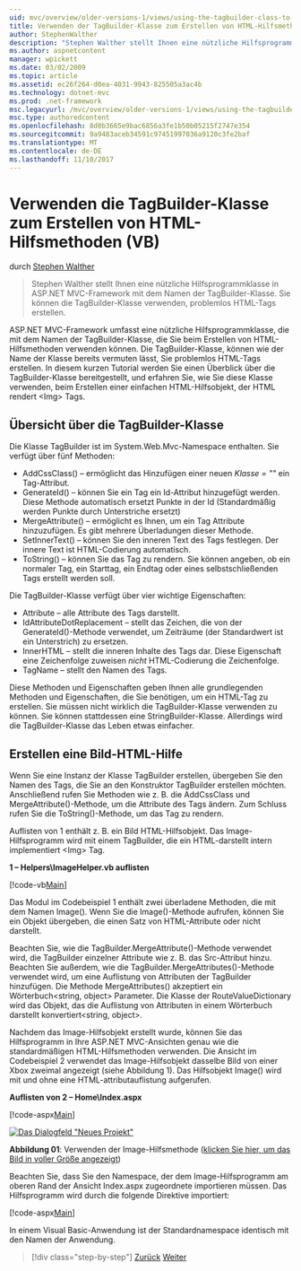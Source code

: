 ```yaml
---
uid: mvc/overview/older-versions-1/views/using-the-tagbuilder-class-to-build-html-helpers-vb
title: Verwenden der TagBuilder-Klasse zum Erstellen von HTML-Hilfsmethoden (VB) | Microsoft Docs
author: StephenWalther
description: "Stephen Walther stellt Ihnen eine nützliche Hilfsprogrammklasse in ASP.NET MVC-Framework mit dem Namen der TagBuilder-Klasse. Sie können einfach die TagBuilder-Klasse, um..."
ms.author: aspnetcontent
manager: wpickett
ms.date: 03/02/2009
ms.topic: article
ms.assetid: ec26f264-d0ea-4031-9943-825505a3ac4b
ms.technology: dotnet-mvc
ms.prod: .net-framework
msc.legacyurl: /mvc/overview/older-versions-1/views/using-the-tagbuilder-class-to-build-html-helpers-vb
msc.type: authoredcontent
ms.openlocfilehash: 8d0b3665e9bac6856a3fe1b50b05215f2747e354
ms.sourcegitcommit: 9a9483aceb34591c97451997036a9120c3fe2baf
ms.translationtype: MT
ms.contentlocale: de-DE
ms.lasthandoff: 11/10/2017
---
```

<a name="using-the-tagbuilder-class-to-build-html-helpers-vb"></a>Verwenden die TagBuilder-Klasse zum Erstellen von HTML-Hilfsmethoden (VB)
====================
durch [Stephen Walther](https://github.com/StephenWalther)

> Stephen Walther stellt Ihnen eine nützliche Hilfsprogrammklasse in ASP.NET MVC-Framework mit dem Namen der TagBuilder-Klasse. Sie können die TagBuilder-Klasse verwenden, problemlos HTML-Tags erstellen.


ASP.NET MVC-Framework umfasst eine nützliche Hilfsprogrammklasse, die mit dem Namen der TagBuilder-Klasse, die Sie beim Erstellen von HTML-Hilfsmethoden verwenden können. Die TagBuilder-Klasse, können wie der Name der Klasse bereits vermuten lässt, Sie problemlos HTML-Tags erstellen. In diesem kurzen Tutorial werden Sie einen Überblick über die TagBuilder-Klasse bereitgestellt, und erfahren Sie, wie Sie diese Klasse verwenden, beim Erstellen einer einfachen HTML-Hilfsobjekt, der HTML rendert &lt;Img&gt; Tags.

## <a name="overview-of-the-tagbuilder-class"></a>Übersicht über die TagBuilder-Klasse

Die Klasse TagBuilder ist im System.Web.Mvc-Namespace enthalten. Sie verfügt über fünf Methoden:

- AddCssClass() – ermöglicht das Hinzufügen einer neuen *Klasse = ""* ein Tag-Attribut.
- GenerateId() – können Sie ein Tag ein Id-Attribut hinzugefügt werden. Diese Methode automatisch ersetzt Punkte in der Id (Standardmäßig werden Punkte durch Unterstriche ersetzt)
- MergeAttribute() – ermöglicht es Ihnen, um ein Tag Attribute hinzuzufügen. Es gibt mehrere Überladungen dieser Methode.
- SetInnerText() – können Sie den inneren Text des Tags festlegen. Der innere Text ist HTML-Codierung automatisch.
- ToString() – können Sie das Tag zu rendern. Sie können angeben, ob ein normaler Tag, ein Starttag, ein Endtag oder eines selbstschließenden Tags erstellt werden soll.
  

Die TagBuilder-Klasse verfügt über vier wichtige Eigenschaften:

- Attribute – alle Attribute des Tags darstellt.
- IdAttributeDotReplacement – stellt das Zeichen, die von der GenerateId()-Methode verwendet, um Zeiträume (der Standardwert ist ein Unterstrich) zu ersetzen.
- InnerHTML – stellt die inneren Inhalte des Tags dar. Diese Eigenschaft eine Zeichenfolge zuweisen *nicht* HTML-Codierung die Zeichenfolge.
- TagName – stellt den Namen des Tags.

Diese Methoden und Eigenschaften geben Ihnen alle grundlegenden Methoden und Eigenschaften, die Sie benötigen, um ein HTML-Tag zu erstellen. Sie müssen nicht wirklich die TagBuilder-Klasse verwenden zu können. Sie können stattdessen eine StringBuilder-Klasse. Allerdings wird die TagBuilder-Klasse das Leben etwas einfacher.

## <a name="creating-an-image-html-helper"></a>Erstellen eine Bild-HTML-Hilfe

Wenn Sie eine Instanz der Klasse TagBuilder erstellen, übergeben Sie den Namen des Tags, die Sie an den Konstruktor TagBuilder erstellen möchten. Anschließend rufen Sie Methoden wie z. B. die AddCssClass und MergeAttribute()-Methode, um die Attribute des Tags ändern. Zum Schluss rufen Sie die ToString()-Methode, um das Tag zu rendern.

Auflisten von 1 enthält z. B. ein Bild HTML-Hilfsobjekt. Das Image-Hilfsprogramm wird mit einem TagBuilder, die ein HTML-darstellt intern implementiert &lt;Img&gt; Tag.

**1 – Helpers\ImageHelper.vb auflisten**

[!code-vb[Main](using-the-tagbuilder-class-to-build-html-helpers-vb/samples/sample1.vb)]

Das Modul im Codebeispiel 1 enthält zwei überladene Methoden, die mit dem Namen Image(). Wenn Sie die Image()-Methode aufrufen, können Sie ein Objekt übergeben, die einen Satz von HTML-Attribute oder nicht darstellt.

Beachten Sie, wie die TagBuilder.MergeAttribute()-Methode verwendet wird, die TagBuilder einzelner Attribute wie z. B. das Src-Attribut hinzu. Beachten Sie außerdem, wie die TagBuilder.MergeAttributes()-Methode verwendet wird, um eine Auflistung von Attributen der TagBuilder hinzufügen. Die Methode MergeAttributes() akzeptiert ein Wörterbuch&lt;string, object&gt; Parameter. Die Klasse der RouteValueDictionary wird das Objekt, das die Auflistung von Attributen in einem Wörterbuch darstellt konvertiert&lt;string, object&gt;.

Nachdem das Image-Hilfsobjekt erstellt wurde, können Sie das Hilfsprogramm in Ihre ASP.NET MVC-Ansichten genau wie die standardmäßigen HTML-Hilfsmethoden verwenden. Die Ansicht im Codebeispiel 2 verwendet das Image-Hilfsobjekt dasselbe Bild von einer Xbox zweimal angezeigt (siehe Abbildung 1). Das Hilfsobjekt Image() wird mit und ohne eine HTML-attributauflistung aufgerufen.

**Auflisten von 2 – Home\Index.aspx**

[!code-aspx[Main](using-the-tagbuilder-class-to-build-html-helpers-vb/samples/sample2.aspx)]


[![Das Dialogfeld "Neues Projekt"](using-the-tagbuilder-class-to-build-html-helpers-vb/_static/image1.jpg)](using-the-tagbuilder-class-to-build-html-helpers-vb/_static/image1.png)

**Abbildung 01**: Verwenden der Image-Hilfsmethode ([klicken Sie hier, um das Bild in voller Größe angezeigt](using-the-tagbuilder-class-to-build-html-helpers-vb/_static/image2.png))


Beachten Sie, dass Sie den Namespace, der dem Image-Hilfsprogramm am oberen Rand der Ansicht Index.aspx zugeordnete importieren müssen. Das Hilfsprogramm wird durch die folgende Direktive importiert:

[!code-aspx[Main](using-the-tagbuilder-class-to-build-html-helpers-vb/samples/sample3.aspx)]

In einem Visual Basic-Anwendung ist der Standardnamespace identisch mit den Namen der Anwendung.

>[!div class="step-by-step"]
[Zurück](creating-custom-html-helpers-vb.md)
[Weiter](creating-page-layouts-with-view-master-pages-vb.md)
